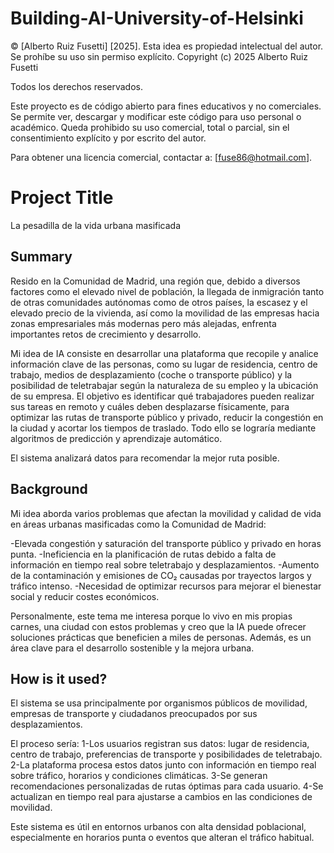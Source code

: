 # Building-AI-University-of-Helsinki
© [Alberto Ruiz Fusetti] [2025]. Esta idea es propiedad intelectual del autor. Se prohíbe su uso sin permiso explícito.
Copyright (c) 2025 Alberto Ruiz Fusetti

Todos los derechos reservados.

Este proyecto es de código abierto para fines educativos y no comerciales. 
Se permite ver, descargar y modificar este código para uso personal o académico. 
Queda prohibido su uso comercial, total o parcial, sin el consentimiento explícito y por escrito del autor.

Para obtener una licencia comercial, contactar a: [fuse86@hotmail.com].

# Project Title

La pesadilla de la vida urbana masificada

## Summary
Resido en la Comunidad de Madrid, una región que, debido a diversos factores como el elevado nivel de población, la llegada de inmigración tanto de otras comunidades autónomas como de otros países, la escasez y el elevado precio de la vivienda, así como la movilidad de las empresas hacia zonas empresariales más modernas pero más alejadas, enfrenta importantes retos de crecimiento y desarrollo.

Mi idea de IA consiste en desarrollar una plataforma que recopile y analice información clave de las personas, como su lugar de residencia, centro de trabajo, medios de desplazamiento (coche o transporte público) y la posibilidad de teletrabajar según la naturaleza de su empleo y la ubicación de su empresa.
El objetivo es identificar qué trabajadores pueden realizar sus tareas en remoto y cuáles deben desplazarse físicamente, para optimizar las rutas de transporte público y privado, reducir la congestión en la ciudad y acortar los tiempos de traslado. Todo ello se lograría mediante algoritmos de predicción y aprendizaje automático.

El sistema analizará datos para recomendar la mejor ruta posible. 

## Background
Mi idea aborda varios problemas que afectan la movilidad y calidad de vida en áreas urbanas masificadas como la Comunidad de Madrid:

-Elevada congestión y saturación del transporte público y privado en horas punta.
-Ineficiencia en la planificación de rutas debido a falta de información en tiempo real sobre teletrabajo y desplazamientos.
-Aumento de la contaminación y emisiones de CO₂ causadas por trayectos largos y tráfico intenso.
-Necesidad de optimizar recursos para mejorar el bienestar social y reducir costes económicos.

Personalmente, este tema me interesa porque lo vivo en mis propias carnes, una ciudad con estos problemas y creo que la IA puede ofrecer soluciones prácticas que beneficien a miles de personas. Además, es un área clave para el desarrollo sostenible y la mejora urbana.

## How is it used?
El sistema se usa principalmente por organismos públicos de movilidad, empresas de transporte y ciudadanos preocupados por sus desplazamientos.

El proceso sería:
1-Los usuarios registran sus datos: lugar de residencia, centro de trabajo, preferencias de transporte y posibilidades de teletrabajo.
2-La plataforma procesa estos datos junto con información en tiempo real sobre tráfico, horarios y condiciones climáticas.
3-Se generan recomendaciones personalizadas de rutas óptimas para cada usuario.
4-Se actualizan en tiempo real para ajustarse a cambios en las condiciones de movilidad.

Este sistema es útil en entornos urbanos con alta densidad poblacional, especialmente en horarios punta o eventos que alteran el tráfico habitual.
